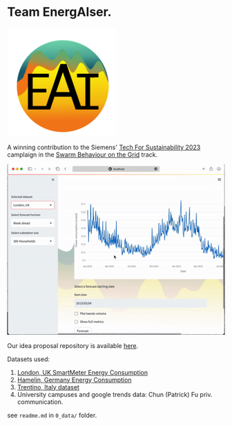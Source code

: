 # Team EnergAIser.

<img src=img/logo.jpg alt= “s” width="50%" height="50%">


A winning contribution to the Siemens' [Tech For Sustainability 2023](https://ecosystem.siemens.com/techforsustainability/campaign/overview) camplaign in the   [Swarm Behaviour on the Grid](https://ecosystem.siemens.com/techforsustainability/swarm-behaviour-on-the-grid/overview) track. 


![](img/demo.gif)

Our idea proposal repository is available [here](https://github.com/SergeiDBykov/siemens_swarm).

Datasets used:
1. [London, UK SmartMeter Energy Consumption](https://data.london.gov.uk/dataset/smartmeter-energy-use-data-in-london-households)
2. [Hamelin, Germany Energy Consumption](https://www.nature.com/articles/s41597-022-01156-1)
3. [Trentino, Italy dataset](https://www.nature.com/articles/sdata201555)
4. University campuses and google trends data: Chun (Patrick) Fu priv. communication.

see `readme.md` in `0_data/` folder.

